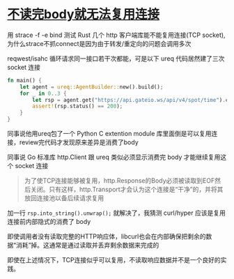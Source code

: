 # [不读完body就无法复用连接](/2023/11/read_http_body_before_reuse_tcp_socket.md)

用 strace -f -e bind 测试 Rust 几个 http 客户端库能不能复用连接(TCP socket), 为什么strace不抓connect是因为由于转发/重定向的问题会调用多次

reqwest/isahc 循环请求同一接口若干次都能，可是以下 ureq 代码居然建了三次 socket 连接

```rust
fn main() {
    let agent = ureq::AgentBuilder::new().build();
    for _ in 0..3 {
        let rsp = agent.get("https://api.gateio.ws/api/v4/spot/time").call().unwrap();
        assert!(rsp.status() == 200);
    }
}
```

同事说他用ureq包了一个 Python C extention module 库里面倒是可以复用连接，review完代码才发现原来差异是消费了body

同事说 Go 标准库 http.Client 跟 ureq 类似必须显示消费完 body 才能继续复用这个 socket 连接

> 为了使TCP连接能够被复用，http.Response的Body必须被读取到EOF然后关闭。只有这样，http.Transport才会认为这个连接是“干净”的，并将其放回连接池以备后续请求复用

加一行 `rsp.into_string().unwrap();` 就解决了，我猜测 curl/hyper 应该是复用连接前内部隐式的消费了 body

即使调用者没有读取完整的HTTP响应体，libcurl也会在内部确保把剩余的数据“消耗”掉。这通常是通过读取并丢弃剩余数据来完成的

即使在上述情况下，TCP连接似乎可以复用，不读取响应数据并不是一个良好的实践。
